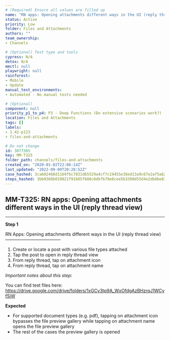 ```yaml
---
# (Required) Ensure all values are filled up
name: "RN apps: Opening attachments different ways in the UI (reply thread view)"
status: Active
priority: Low
folder: Files and Attachments
authors: ""
team_ownership: 
- Channels

# (Optional) Test type and tools
cypress: N/A
detox: N/A
mmctl: null
playwright: null
rainforest: 
- Mobile
- Update
manual_test_environments: 
- Automated - No manual tests needed

# (Optional)
component: null
priority_p1_to_p4: P3 - Deep Functions (Do extensive scenarios work?)
location: Files and Attachments
tags: []
labels: 
- 1.42-p123
- files-and-attachments

# Do not change
id: 3877365
key: MM-T325
folder_path: channels/files-and-attachments
created_on: "2020-01-02T22:06:14Z"
last_updated: "2022-09-09T20:28:52Z"
case_hashed: 3ca602468d1169f6c7831d65529a4cf7c19455e36ed13a9c67e2af5a628d8ea40bc7767a7d22ac157daf983c216d005d
steps_hashed: 3bb0368b019021f91b85f686c6dbfb78e8cee5b3308d55d4e2db8be8326a640edc92b675a9c4da054797468ef9285b38
---
```


## MM-T325: RN apps: Opening attachments different ways in the UI (reply thread view)

---

**Step 1**

RN Apps: Opening attachments different ways in the UI (reply thread view)\
–––––––––––––––––––––––––

1. Create or locate a post with various file types attached
2. Tap the post to open in reply thread view
3. From reply thread, tap on attachment icon
4. From reply thread, tap on attachment name

_Important notes about this step:_

You can find test files here: [](https://drive.google.com/drive/folders/1xGCy3tp9A_WxOfdgAzBHzrqJ1WCyfSjW) <https://drive.google.com/drive/folders/1xGCy3tp9A_WxOfdgAzBHzrqJ1WCyfSjW>

**Expected**

- For supported document types (e.g. pdf), tapping on attachment icon bypasses the file preview gallery while tapping on attachment name opens the file preview gallery
- The rest of the cases the preview gallery is opened
